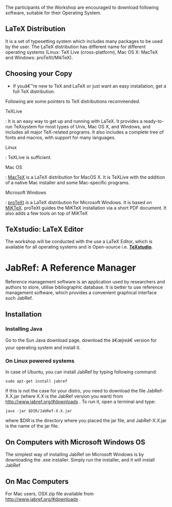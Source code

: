 The participants of the Workshop are encouraged to download following software, suitable for their Operating System.

LaTeX Distribution
------------------

It is a set of  typesetting system which includes many packages to be used by the user. The LaTeX distribution has different name for different operating systems (Linux: TeX Live (cross-platform), Mac OS X: MacTeX and Windows: proTeXt/MikTeX).

Choosing your Copy
------------------

- If youâ€™re new to TeX and LaTeX or just want an easy installation, get a full TeX distribution.

Following are some pointers to TeX distributions recommended.

TeXLive

: It is an easy way to get up and running with LaTeX. It provides a ready-to-run TeXsystem for most types of Unix, Mac OS X, and Windows, and includes all major TeX-related programs. It also includes a complete tree of fonts and macros, with support for many
languages.

Linux

: TeXLive is sufficient.

Mac OS

: [MacTeX](http://www.tug.org/mactex/) is a LaTeX distribution for MacOS X. It is TeXLive with the addition of a native Mac installer and some Mac-specific programs.

Microsoft Windows

: [proTeXt](http://www.tug.org/protext/) is a LaTeX distribution for Microsoft Windows. It is based on [MiKTeX](http://www.miktex.org/). proTeXt guides the MiKTeX installation via a short PDF document. It also adds a few tools on top of MiKTeX

TeXstudio: LaTeX Editor 
-------------------------------

The workshop will be conducted with the use a LaTeX Editor, which is available for all operating systems and is Open-source i.e. [**TeXstudio**](http://www.texstudio.org/).

JabRef: A Reference Manager
==============================

Reference management software is an application used by researchers and
authors to store, utilise bibliographic database. It is better to use reference management software, which provides a convenient graphical interface such JabRef.

Installation
------------

### Installing Java

Go to the Sun Java download page, download the â€œjreâ€ version for your
operating system and install it.

### On Linux powered systems

In case of Ubuntu, you can install JabRef by typing following command:

    sudo apt-get install jabref 

If this is not the case for your distro,
you need to download the file JabRef-X.X.jar (where X.X is the JabRef
version you want) from http://www.jabref.org/#downloads . To run it, open a terminal and type:

    java -jar $DIR/JabRef-X.X.jar

where $DIR is the directory where you placed the jar file, and
JabRef-X.X.jar is the name of the jar file.

On Computers with Microsoft Windows OS 
-------

The simplest way of installing JabRef on Microsoft Windows is by downloading the
.exe installer. Simply run the installer, and it will install JabRef

On Mac Computers
---

For Mac users, OSX zip file available from http://www.jabref.org/#downloads .
